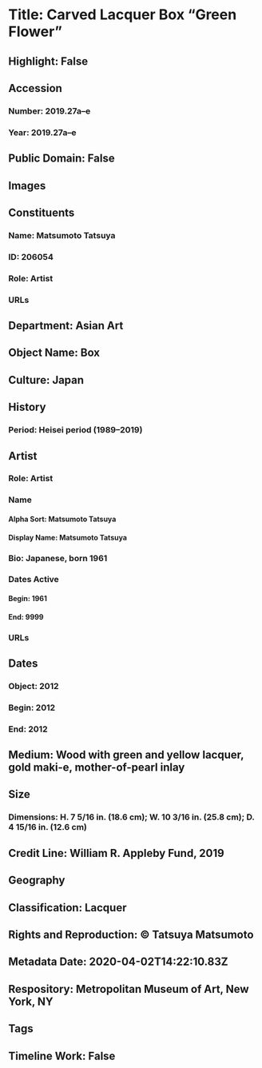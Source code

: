 # Title: Carved Lacquer Box “Green Flower”
## Highlight: False
## Accession
### Number: 2019.27a–e
### Year: 2019.27a–e
## Public Domain: False
## Images
## Constituents
### Name: Matsumoto Tatsuya
### ID: 206054
### Role: Artist
### URLs
## Department: Asian Art
## Object Name: Box
## Culture: Japan
## History
### Period: Heisei period (1989–2019)
## Artist
### Role: Artist
### Name
#### Alpha Sort: Matsumoto Tatsuya
#### Display Name: Matsumoto Tatsuya
### Bio: Japanese, born 1961
### Dates Active
#### Begin: 1961
#### End: 9999
### URLs
## Dates
### Object: 2012
### Begin: 2012
### End: 2012
## Medium: Wood with green and yellow lacquer, gold maki-e, mother-of-pearl inlay
## Size
### Dimensions: H. 7 5/16 in. (18.6 cm); W. 10 3/16 in. (25.8 cm); D. 4 15/16 in. (12.6 cm)
## Credit Line: William R. Appleby Fund, 2019
## Geography
## Classification: Lacquer
## Rights and Reproduction: © Tatsuya Matsumoto
## Metadata Date: 2020-04-02T14:22:10.83Z
## Respository: Metropolitan Museum of Art, New York, NY
## Tags
## Timeline Work: False